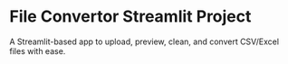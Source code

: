 # File Convertor Streamlit Project
 A Streamlit-based app to upload, preview, clean, and convert CSV/Excel files with ease.
